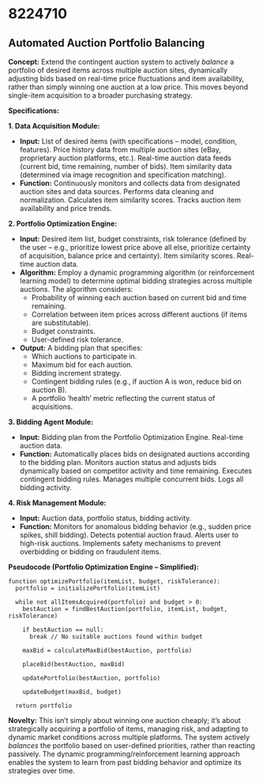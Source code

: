 # 8224710

## Automated Auction Portfolio Balancing

**Concept:** Extend the contingent auction system to actively *balance* a portfolio of desired items across multiple auction sites, dynamically adjusting bids based on real-time price fluctuations and item availability, rather than simply winning one auction at a low price. This moves beyond single-item acquisition to a broader purchasing strategy.

**Specifications:**

**1. Data Acquisition Module:**

*   **Input:** List of desired items (with specifications – model, condition, features). Price history data from multiple auction sites (eBay, proprietary auction platforms, etc.). Real-time auction data feeds (current bid, time remaining, number of bids). Item similarity data (determined via image recognition and specification matching).
*   **Function:** Continuously monitors and collects data from designated auction sites and data sources. Performs data cleaning and normalization. Calculates item similarity scores. Tracks auction item availability and price trends.

**2. Portfolio Optimization Engine:**

*   **Input:** Desired item list, budget constraints, risk tolerance (defined by the user – e.g., prioritize lowest price above all else, prioritize certainty of acquisition, balance price and certainty). Item similarity scores. Real-time auction data.
*   **Algorithm:** Employ a dynamic programming algorithm (or reinforcement learning model) to determine optimal bidding strategies across multiple auctions.  The algorithm considers:
    *   Probability of winning each auction based on current bid and time remaining.
    *   Correlation between item prices across different auctions (if items are substitutable).
    *   Budget constraints.
    *   User-defined risk tolerance.
*   **Output:**  A bidding plan that specifies:
    *   Which auctions to participate in.
    *   Maximum bid for each auction.
    *   Bidding increment strategy.
    *   Contingent bidding rules (e.g., if auction A is won, reduce bid on auction B).
    *   A portfolio ‘health’ metric reflecting the current status of acquisitions.

**3. Bidding Agent Module:**

*   **Input:** Bidding plan from the Portfolio Optimization Engine. Real-time auction data.
*   **Function:**  Automatically places bids on designated auctions according to the bidding plan. Monitors auction status and adjusts bids dynamically based on competitor activity and time remaining. Executes contingent bidding rules.  Manages multiple concurrent bids.  Logs all bidding activity.

**4. Risk Management Module:**

*   **Input:** Auction data, portfolio status, bidding activity.
*   **Function:** Monitors for anomalous bidding behavior (e.g., sudden price spikes, shill bidding). Detects potential auction fraud.  Alerts user to high-risk auctions.  Implements safety mechanisms to prevent overbidding or bidding on fraudulent items.

**Pseudocode (Portfolio Optimization Engine – Simplified):**

```
function optimizePortfolio(itemList, budget, riskTolerance):
  portfolio = initializePortfolio(itemList)
  
  while not allItemsAcquired(portfolio) and budget > 0:
    bestAuction = findBestAuction(portfolio, itemList, budget, riskTolerance)
    
    if bestAuction == null:
      break // No suitable auctions found within budget
    
    maxBid = calculateMaxBid(bestAuction, portfolio)
    
    placeBid(bestAuction, maxBid)
    
    updatePortfolio(bestAuction, portfolio)
    
    updateBudget(maxBid, budget)
    
  return portfolio
```

**Novelty:** This isn’t simply about winning one auction cheaply; it’s about strategically acquiring a portfolio of items, managing risk, and adapting to dynamic market conditions across multiple platforms. The system actively *balances* the portfolio based on user-defined priorities, rather than reacting passively.  The dynamic programming/reinforcement learning approach enables the system to learn from past bidding behavior and optimize its strategies over time.